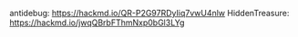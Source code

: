 antidebug: https://hackmd.io/QR-P2G97RDyIiq7vwU4nlw
HiddenTreasure: https://hackmd.io/jwqQBrbFThmNxp0bGl3LYg

